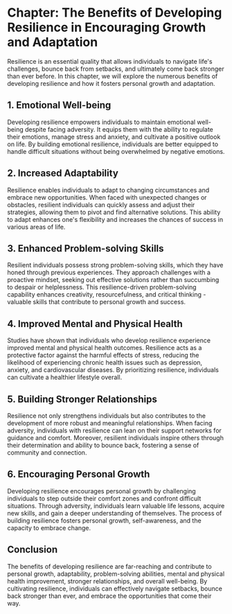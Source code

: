 Chapter: The Benefits of Developing Resilience in Encouraging Growth and Adaptation
===================================================================================

Resilience is an essential quality that allows individuals to navigate life's challenges, bounce back from setbacks, and ultimately come back stronger than ever before. In this chapter, we will explore the numerous benefits of developing resilience and how it fosters personal growth and adaptation.

1\. Emotional Well-being
-----------------------

Developing resilience empowers individuals to maintain emotional well-being despite facing adversity. It equips them with the ability to regulate their emotions, manage stress and anxiety, and cultivate a positive outlook on life. By building emotional resilience, individuals are better equipped to handle difficult situations without being overwhelmed by negative emotions.

2\. Increased Adaptability
-------------------------

Resilience enables individuals to adapt to changing circumstances and embrace new opportunities. When faced with unexpected changes or obstacles, resilient individuals can quickly assess and adjust their strategies, allowing them to pivot and find alternative solutions. This ability to adapt enhances one's flexibility and increases the chances of success in various areas of life.

3\. Enhanced Problem-solving Skills
----------------------------------

Resilient individuals possess strong problem-solving skills, which they have honed through previous experiences. They approach challenges with a proactive mindset, seeking out effective solutions rather than succumbing to despair or helplessness. This resilience-driven problem-solving capability enhances creativity, resourcefulness, and critical thinking - valuable skills that contribute to personal growth and success.

4\. Improved Mental and Physical Health
--------------------------------------

Studies have shown that individuals who develop resilience experience improved mental and physical health outcomes. Resilience acts as a protective factor against the harmful effects of stress, reducing the likelihood of experiencing chronic health issues such as depression, anxiety, and cardiovascular diseases. By prioritizing resilience, individuals can cultivate a healthier lifestyle overall.

5\. Building Stronger Relationships
----------------------------------

Resilience not only strengthens individuals but also contributes to the development of more robust and meaningful relationships. When facing adversity, individuals with resilience can lean on their support networks for guidance and comfort. Moreover, resilient individuals inspire others through their determination and ability to bounce back, fostering a sense of community and connection.

6\. Encouraging Personal Growth
------------------------------

Developing resilience encourages personal growth by challenging individuals to step outside their comfort zones and confront difficult situations. Through adversity, individuals learn valuable life lessons, acquire new skills, and gain a deeper understanding of themselves. The process of building resilience fosters personal growth, self-awareness, and the capacity to embrace change.

Conclusion
----------

The benefits of developing resilience are far-reaching and contribute to personal growth, adaptability, problem-solving abilities, mental and physical health improvement, stronger relationships, and overall well-being. By cultivating resilience, individuals can effectively navigate setbacks, bounce back stronger than ever, and embrace the opportunities that come their way.
